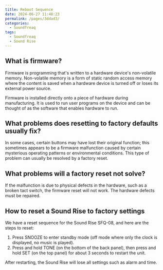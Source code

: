 ```yaml
---
title: Reboot Sequence
date: 2024-06-27 11:48:23
permalink: /pages/3ddad3/
categories:
  - Soundfreaq
tags:
  - Soundfreaq
  - Sound Rise
---
```


## What is firmware?

Firmware is programming that's written to a hardware device's non-volatile memory. Non-volatile memory is a form of static random access memory where the content is saved when a hardware device is turned off or loses its external power source.

Firmware is installed directly onto a piece of hardware during manufacturing. It is used to run user programs on the device and can be thought of as the software that enables hardware to run.

## What problems does resetting to factory defaults usually fix?

In some cases, certain buttons may have lost their original function; this sometimes appears to be a firmware malfunction caused by certain mysterious operating patterns or environmental conditions. This type of problem can usually be resolved by a factory reset.

## What problems will a factory reset not solve?

If the malfunction is due to physical defects in the hardware, such as a broken tact switch, the firmware reset will not work. The hardware defects must be repaired.

## How to reset a Sound Rise to factory settings

We have a reset sequence for the Sound Rise SFQ-08, and here are the steps to reset:

1. Press SNOOZE to enter standby mode (off mode where only the clock is displayed, no music is played).
2. Press and hold TONE (on the bottom of the back panel), then press and hold SET (on the top panel) for about 3 seconds to restart the unit.

After restarting, the Sound Rise will lose all settings such as alarm and time.
